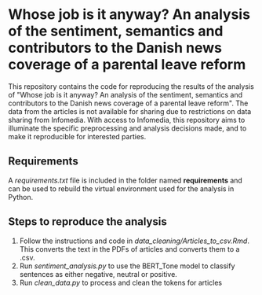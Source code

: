 # Whose job is it anyway? An analysis of the sentiment, semantics and contributors to the Danish news coverage of a parental leave reform  
This repository contains the code for reproducing the results of the analysis of "Whose job is it anyway? An analysis of the sentiment, semantics and contributors to the Danish news coverage of a parental leave reform". 
The data from the articles is not available for sharing due to restrictions on data sharing from Infomedia. With access to Infomedia, this repository aims to illuminate the specific preprocessing and analysis decisions made, and to make it reproducible for interested parties.

## Requirements
A *requirements.txt* file is included in the folder named **requirements** and can be used to rebuild the virtual environment used for the analysis in Python. 

## Steps to reproduce the analysis
1. Follow the instructions and code in *data_cleaning/Articles_to_csv.Rmd*. This converts the text in the PDFs of articles and converts them to a .csv. 
2. Run *sentiment_analysis.py* to use the BERT_Tone model to classify sentences as either negative, neutral or positive.
3. Run *clean_data.py* to process and clean the tokens for articles
